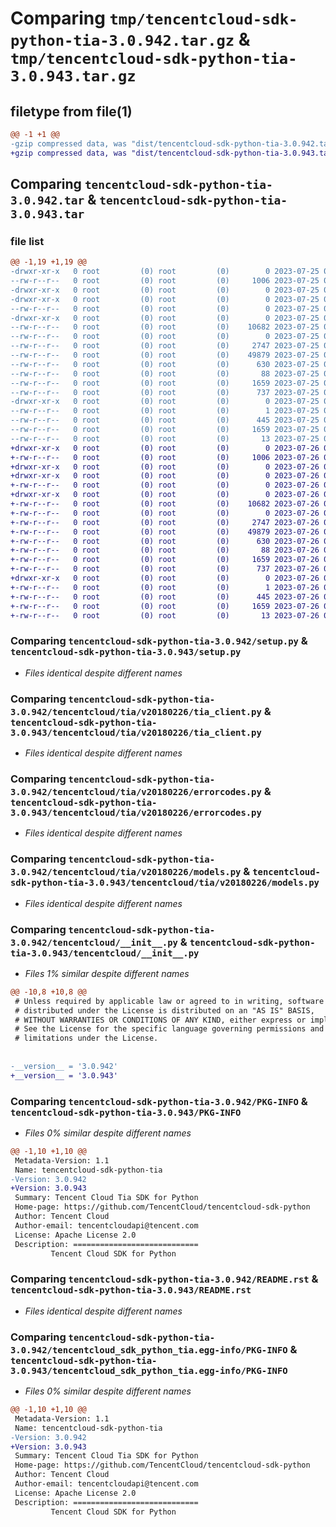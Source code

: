 # Comparing `tmp/tencentcloud-sdk-python-tia-3.0.942.tar.gz` & `tmp/tencentcloud-sdk-python-tia-3.0.943.tar.gz`

## filetype from file(1)

```diff
@@ -1 +1 @@
-gzip compressed data, was "dist/tencentcloud-sdk-python-tia-3.0.942.tar", last modified: Tue Jul 25 04:27:19 2023, max compression
+gzip compressed data, was "dist/tencentcloud-sdk-python-tia-3.0.943.tar", last modified: Wed Jul 26 00:46:05 2023, max compression
```

## Comparing `tencentcloud-sdk-python-tia-3.0.942.tar` & `tencentcloud-sdk-python-tia-3.0.943.tar`

### file list

```diff
@@ -1,19 +1,19 @@
-drwxr-xr-x   0 root         (0) root         (0)        0 2023-07-25 04:27:19.000000 tencentcloud-sdk-python-tia-3.0.942/
--rw-r--r--   0 root         (0) root         (0)     1006 2023-07-25 04:27:19.000000 tencentcloud-sdk-python-tia-3.0.942/setup.py
-drwxr-xr-x   0 root         (0) root         (0)        0 2023-07-25 04:27:19.000000 tencentcloud-sdk-python-tia-3.0.942/tencentcloud/
-drwxr-xr-x   0 root         (0) root         (0)        0 2023-07-25 04:27:19.000000 tencentcloud-sdk-python-tia-3.0.942/tencentcloud/tia/
--rw-r--r--   0 root         (0) root         (0)        0 2023-07-25 04:27:19.000000 tencentcloud-sdk-python-tia-3.0.942/tencentcloud/tia/__init__.py
-drwxr-xr-x   0 root         (0) root         (0)        0 2023-07-25 04:27:19.000000 tencentcloud-sdk-python-tia-3.0.942/tencentcloud/tia/v20180226/
--rw-r--r--   0 root         (0) root         (0)    10682 2023-07-25 04:27:19.000000 tencentcloud-sdk-python-tia-3.0.942/tencentcloud/tia/v20180226/tia_client.py
--rw-r--r--   0 root         (0) root         (0)        0 2023-07-25 04:27:19.000000 tencentcloud-sdk-python-tia-3.0.942/tencentcloud/tia/v20180226/__init__.py
--rw-r--r--   0 root         (0) root         (0)     2747 2023-07-25 04:27:19.000000 tencentcloud-sdk-python-tia-3.0.942/tencentcloud/tia/v20180226/errorcodes.py
--rw-r--r--   0 root         (0) root         (0)    49879 2023-07-25 04:27:19.000000 tencentcloud-sdk-python-tia-3.0.942/tencentcloud/tia/v20180226/models.py
--rw-r--r--   0 root         (0) root         (0)      630 2023-07-25 04:27:19.000000 tencentcloud-sdk-python-tia-3.0.942/tencentcloud/__init__.py
--rw-r--r--   0 root         (0) root         (0)       88 2023-07-25 04:27:19.000000 tencentcloud-sdk-python-tia-3.0.942/setup.cfg
--rw-r--r--   0 root         (0) root         (0)     1659 2023-07-25 04:27:19.000000 tencentcloud-sdk-python-tia-3.0.942/PKG-INFO
--rw-r--r--   0 root         (0) root         (0)      737 2023-07-25 04:27:19.000000 tencentcloud-sdk-python-tia-3.0.942/README.rst
-drwxr-xr-x   0 root         (0) root         (0)        0 2023-07-25 04:27:19.000000 tencentcloud-sdk-python-tia-3.0.942/tencentcloud_sdk_python_tia.egg-info/
--rw-r--r--   0 root         (0) root         (0)        1 2023-07-25 04:27:19.000000 tencentcloud-sdk-python-tia-3.0.942/tencentcloud_sdk_python_tia.egg-info/dependency_links.txt
--rw-r--r--   0 root         (0) root         (0)      445 2023-07-25 04:27:19.000000 tencentcloud-sdk-python-tia-3.0.942/tencentcloud_sdk_python_tia.egg-info/SOURCES.txt
--rw-r--r--   0 root         (0) root         (0)     1659 2023-07-25 04:27:19.000000 tencentcloud-sdk-python-tia-3.0.942/tencentcloud_sdk_python_tia.egg-info/PKG-INFO
--rw-r--r--   0 root         (0) root         (0)       13 2023-07-25 04:27:19.000000 tencentcloud-sdk-python-tia-3.0.942/tencentcloud_sdk_python_tia.egg-info/top_level.txt
+drwxr-xr-x   0 root         (0) root         (0)        0 2023-07-26 00:46:05.000000 tencentcloud-sdk-python-tia-3.0.943/
+-rw-r--r--   0 root         (0) root         (0)     1006 2023-07-26 00:46:05.000000 tencentcloud-sdk-python-tia-3.0.943/setup.py
+drwxr-xr-x   0 root         (0) root         (0)        0 2023-07-26 00:46:05.000000 tencentcloud-sdk-python-tia-3.0.943/tencentcloud/
+drwxr-xr-x   0 root         (0) root         (0)        0 2023-07-26 00:46:05.000000 tencentcloud-sdk-python-tia-3.0.943/tencentcloud/tia/
+-rw-r--r--   0 root         (0) root         (0)        0 2023-07-26 00:46:05.000000 tencentcloud-sdk-python-tia-3.0.943/tencentcloud/tia/__init__.py
+drwxr-xr-x   0 root         (0) root         (0)        0 2023-07-26 00:46:05.000000 tencentcloud-sdk-python-tia-3.0.943/tencentcloud/tia/v20180226/
+-rw-r--r--   0 root         (0) root         (0)    10682 2023-07-26 00:46:05.000000 tencentcloud-sdk-python-tia-3.0.943/tencentcloud/tia/v20180226/tia_client.py
+-rw-r--r--   0 root         (0) root         (0)        0 2023-07-26 00:46:05.000000 tencentcloud-sdk-python-tia-3.0.943/tencentcloud/tia/v20180226/__init__.py
+-rw-r--r--   0 root         (0) root         (0)     2747 2023-07-26 00:46:05.000000 tencentcloud-sdk-python-tia-3.0.943/tencentcloud/tia/v20180226/errorcodes.py
+-rw-r--r--   0 root         (0) root         (0)    49879 2023-07-26 00:46:05.000000 tencentcloud-sdk-python-tia-3.0.943/tencentcloud/tia/v20180226/models.py
+-rw-r--r--   0 root         (0) root         (0)      630 2023-07-26 00:46:05.000000 tencentcloud-sdk-python-tia-3.0.943/tencentcloud/__init__.py
+-rw-r--r--   0 root         (0) root         (0)       88 2023-07-26 00:46:05.000000 tencentcloud-sdk-python-tia-3.0.943/setup.cfg
+-rw-r--r--   0 root         (0) root         (0)     1659 2023-07-26 00:46:05.000000 tencentcloud-sdk-python-tia-3.0.943/PKG-INFO
+-rw-r--r--   0 root         (0) root         (0)      737 2023-07-26 00:46:05.000000 tencentcloud-sdk-python-tia-3.0.943/README.rst
+drwxr-xr-x   0 root         (0) root         (0)        0 2023-07-26 00:46:05.000000 tencentcloud-sdk-python-tia-3.0.943/tencentcloud_sdk_python_tia.egg-info/
+-rw-r--r--   0 root         (0) root         (0)        1 2023-07-26 00:46:05.000000 tencentcloud-sdk-python-tia-3.0.943/tencentcloud_sdk_python_tia.egg-info/dependency_links.txt
+-rw-r--r--   0 root         (0) root         (0)      445 2023-07-26 00:46:05.000000 tencentcloud-sdk-python-tia-3.0.943/tencentcloud_sdk_python_tia.egg-info/SOURCES.txt
+-rw-r--r--   0 root         (0) root         (0)     1659 2023-07-26 00:46:05.000000 tencentcloud-sdk-python-tia-3.0.943/tencentcloud_sdk_python_tia.egg-info/PKG-INFO
+-rw-r--r--   0 root         (0) root         (0)       13 2023-07-26 00:46:05.000000 tencentcloud-sdk-python-tia-3.0.943/tencentcloud_sdk_python_tia.egg-info/top_level.txt
```

### Comparing `tencentcloud-sdk-python-tia-3.0.942/setup.py` & `tencentcloud-sdk-python-tia-3.0.943/setup.py`

 * *Files identical despite different names*

### Comparing `tencentcloud-sdk-python-tia-3.0.942/tencentcloud/tia/v20180226/tia_client.py` & `tencentcloud-sdk-python-tia-3.0.943/tencentcloud/tia/v20180226/tia_client.py`

 * *Files identical despite different names*

### Comparing `tencentcloud-sdk-python-tia-3.0.942/tencentcloud/tia/v20180226/errorcodes.py` & `tencentcloud-sdk-python-tia-3.0.943/tencentcloud/tia/v20180226/errorcodes.py`

 * *Files identical despite different names*

### Comparing `tencentcloud-sdk-python-tia-3.0.942/tencentcloud/tia/v20180226/models.py` & `tencentcloud-sdk-python-tia-3.0.943/tencentcloud/tia/v20180226/models.py`

 * *Files identical despite different names*

### Comparing `tencentcloud-sdk-python-tia-3.0.942/tencentcloud/__init__.py` & `tencentcloud-sdk-python-tia-3.0.943/tencentcloud/__init__.py`

 * *Files 1% similar despite different names*

```diff
@@ -10,8 +10,8 @@
 # Unless required by applicable law or agreed to in writing, software
 # distributed under the License is distributed on an "AS IS" BASIS,
 # WITHOUT WARRANTIES OR CONDITIONS OF ANY KIND, either express or implied.
 # See the License for the specific language governing permissions and
 # limitations under the License.
 
 
-__version__ = '3.0.942'
+__version__ = '3.0.943'
```

### Comparing `tencentcloud-sdk-python-tia-3.0.942/PKG-INFO` & `tencentcloud-sdk-python-tia-3.0.943/PKG-INFO`

 * *Files 0% similar despite different names*

```diff
@@ -1,10 +1,10 @@
 Metadata-Version: 1.1
 Name: tencentcloud-sdk-python-tia
-Version: 3.0.942
+Version: 3.0.943
 Summary: Tencent Cloud Tia SDK for Python
 Home-page: https://github.com/TencentCloud/tencentcloud-sdk-python
 Author: Tencent Cloud
 Author-email: tencentcloudapi@tencent.com
 License: Apache License 2.0
 Description: ============================
         Tencent Cloud SDK for Python
```

### Comparing `tencentcloud-sdk-python-tia-3.0.942/README.rst` & `tencentcloud-sdk-python-tia-3.0.943/README.rst`

 * *Files identical despite different names*

### Comparing `tencentcloud-sdk-python-tia-3.0.942/tencentcloud_sdk_python_tia.egg-info/PKG-INFO` & `tencentcloud-sdk-python-tia-3.0.943/tencentcloud_sdk_python_tia.egg-info/PKG-INFO`

 * *Files 0% similar despite different names*

```diff
@@ -1,10 +1,10 @@
 Metadata-Version: 1.1
 Name: tencentcloud-sdk-python-tia
-Version: 3.0.942
+Version: 3.0.943
 Summary: Tencent Cloud Tia SDK for Python
 Home-page: https://github.com/TencentCloud/tencentcloud-sdk-python
 Author: Tencent Cloud
 Author-email: tencentcloudapi@tencent.com
 License: Apache License 2.0
 Description: ============================
         Tencent Cloud SDK for Python
```


